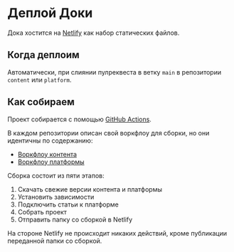 # Деплой Доки

Дока хостится на [Netlify](https://www.netlify.com/) как набор статических файлов.

## Когда деплоим

Автоматически, при слиянии пулреквеста в ветку `main` в репозитории `content` или `platform`.

## Как собираем

Проект собирается с помощью [GitHub Actions](https://docs.github.com/en/actions).

В каждом репозитории описан свой воркфлоу для сборки, но они идентичны по содержанию:

- [Воркфлоу контента](https://github.com/Y-Doka/content/blob/main/.github/workflows/netlify-deploy.yml)
- [Воркфлоу платформы](https://github.com/Y-Doka/platform/blob/main/.github/workflows/netlify-deploy.yml)

Сборка состоит из пяти этапов:

1. Скачать свежие версии контента и платформы
1. Установить зависимости
1. Подключить статьи к платформе
1. Собрать проект
1. Отправить папку со сборкой в Netlify

На стороне Netlify не происходит никаких действий, кроме публикации переданной папки со сборкой.
